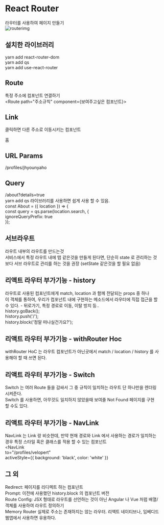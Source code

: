 # React Router                
라우터를 사용하여 페이지 만들기              
![routerimg](https://user-images.githubusercontent.com/42309919/98618140-dea3f480-2343-11eb-942e-4041c580d2fb.png)                
                                
## 설치한 라이브러리           
yarn add react-router-dom                              
yarn add qs                       
yarn add use-react-router                       
                    
## Route                    
특정 주소에 컴포넌트 연결하기                    
<Route path="주소규칙" component={보여주고싶은 컴포넌트}>                    
                      
## Link                    
클릭하면 다른 주소로 이동시키는 컴포넌트                    
<Link to="/">홈</Link>                     

## URL Params                        
/profiles/jhyounyaho                          
<Route path="/profiles/:username" component={Profile} />                        

## Query                            
/about?details=true                                                
yarn add qs 라이브러리를 사용하면 쉽게 사용 할 수 있음.                                                                                     
const About = ({ location }) => {                                                
  const query = qs.parse(location.search, {                        
    ignoreQueryPrefix: true                        
  });                        
                                    
## 서브라우트                         
라우트 내부의 라우트를 만드는것            
서비스에서 특정 라우트 내에 탭 같은것을 만들게 된다면, 단순히 state 로 관리하는 것 보다 서브 라우트로 관리를 하는 것을 권장 (setState 같은것을 할 필요 없음)             
                    
## 리액트 라우터 부가기능 - history             
라우트로 사용된 컴포넌트에게 match, location 과 함께 전달되는 props 중 하나                             
이 객체를 통하여, 우리가 컴포넌트 내에 구현하는 메소드에서 라우터에 직접 접근을 할 수 있다. - 뒤로가기, 특정 경로로 이동, 이탈 방지 등..            
history.goBack();                                    
history.push('/');                                    
history.block('정말 떠나실건가요?');                                                
                
## 리액트 라우터 부가기능 - withRouter Hoc                         
withRouter HoC 는 라우트 컴포넌트가 아닌곳에서 match / location / history 를 사용해야 할 때 쓰면 된다.                             
                                      
## 리액트 라우터 부가기능 - Switch
Switch 는 여러 Route 들을 감싸서 그 중 규칙이 일치하는 라우트 단 하나만을 렌더링시켜준다.                         
Switch 를 사용하면, 아무것도 일치하지 않았을때 보여줄 Not Found 페이지를 구현 할 수도 있다.                        
                        
## 리액트 라우터 부가기능 - NavLink                           
NavLink 는 Link 랑 비슷한데, 만약 현재 경로와 Link 에서 사용하는 경로가 일치하는 경우 특정 스타일 혹은 클래스를 적용 할 수 있는 컴포넌트                         
<NavLink                        
 to="/profiles/velopert"                                                
 activeStyle={{ background: 'black', color: 'white' }}                        
                         
## 그 외                         
Redirect: 페이지를 리디렉트 하는 컴포넌트                                
Prompt: 이전에 사용했던 history.block 의 컴포넌트 버전                                
Route Config: JSX 형태로 라우트를 선언하는 것이 아닌 Angular 나 Vue 처럼 배열/객체를 사용하여 라우트 정의하기                              
Memory Router 실제로 주소는 존재하지는 않는 라우터. 리액트 네이티브나, 임베디드 웹앱에서 사용하면 유용하다.                                    
>

                        

